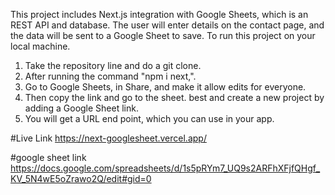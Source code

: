 This project includes Next.js integration with Google Sheets, which is an REST API and database. The user will enter details on the contact page, and the data will be sent to a Google Sheet to save.
To run this project on your local machine.
1. Take the repository line and do a git clone.
2. After running the command "npm i next,".
3. Go to Google Sheets, in Share, and make it allow edits for everyone.
4. Then copy the link and go to the sheet. best and create a new project by adding a Google Sheet link.
5. You will get a URL end point, which you can use in your app.

#Live Link https://next-googlesheet.vercel.app/

#google sheet link https://docs.google.com/spreadsheets/d/1s5pRYm7_UQ9s2ARFhXFjfQHgf_KV_5N4wE5oZrawo2Q/edit#gid=0
